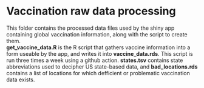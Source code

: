 # Vaccination raw data processing
This folder contains the processed data files used by the shiny app containing global vaccination information, along with the script to create them. </br>
**get_vaccine_data.R** is the R script that gathers vaccine information into a form useable by the app, and writes it into **vaccine_data.rds**. This script is run three times a week using a  github action. **states.tsv** contains state abbreviations used to decipher US state-based data, and **bad_locations.rds** contains a list of locations for which defficient or problematic vaccination data exists.
